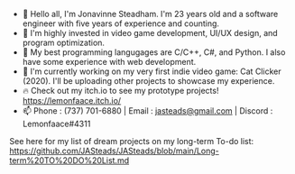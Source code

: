 - 👋 Hello all, I'm Jonavinne Steadham. I'm 23 years old and a software engineer with five years of experience and counting.
- 👀 I'm highly invested in video game development, UI/UX design, and program optimization.
- 🌱 My best programming langugages are C/C++, C#, and Python. I also have some experience with web development.
- 💞️ I'm currently working on my very first indie video game: Cat Clicker (2020). I'll be uploading other projects to showcase my experience.
- 🔥 Check out my itch.io to see my prototype projects! https://lemonfaace.itch.io/
- 📫 Phone : (737) 701-6880 | Email : jasteads@gmail.com | Discord : Lemonfaace#4311

<!---
JASteads/JASteads is a ✨ special ✨ repository because its `README.md` (this file) appears on your GitHub profile.
You can click the Preview link to take a look at your changes.
--->

See here for my list of dream projects on my long-term To-do list: https://github.com/JASteads/JASteads/blob/main/Long-term%20TO%20DO%20List.md
